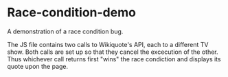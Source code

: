 # Race-condition-demo

A demonstration of a race condition bug.

The JS file contains two calls to Wikiquote's API, each to a different TV show. Both calls are set up so that they cancel the excecution of the other. Thus whichever call returns first "wins" the race condiction and displays its quote upon the page.
